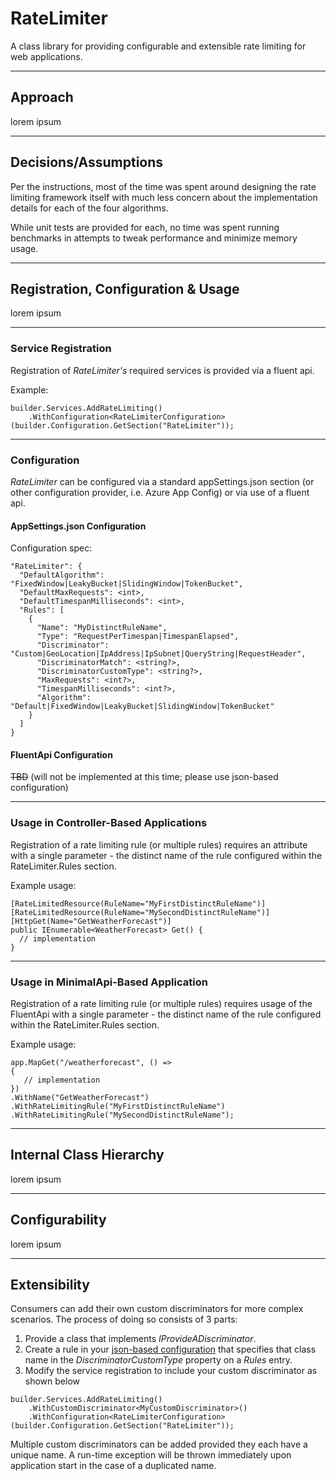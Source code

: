 # RateLimiter
A class library for providing configurable and extensible rate limiting for web applications.
***
## Approach
lorem ipsum
***
## Decisions/Assumptions
Per the instructions, most of the time was spent around designing the rate limiting framework itself with much less concern about the implementation details for each of the four algorithms.

While unit tests are provided for each, no time was spent running benchmarks in attempts to tweak performance and minimize memory usage.
***
## Registration, Configuration & Usage
lorem ipsum
***
### Service Registration
Registration of _RateLimiter's_ required services is provided via a fluent api.

Example:
```
builder.Services.AddRateLimiting()
    .WithConfiguration<RateLimiterConfiguration>(builder.Configuration.GetSection("RateLimiter"));
```
***
### Configuration
_RateLimiter_ can be configured via a standard appSettings.json section (or other configuration provider, i.e. Azure App Config) or via use of a fluent api.

#### AppSettings.json Configuration
Configuration spec:
<a name="json-config-anchor-point"></a>
```
"RateLimiter": {
  "DefaultAlgorithm": "FixedWindow|LeakyBucket|SlidingWindow|TokenBucket",
  "DefaultMaxRequests": <int>,
  "DefaultTimespanMilliseconds": <int>,
  "Rules": [
	{
	  "Name": "MyDistinctRuleName",
	  "Type": "RequestPerTimespan|TimespanElapsed",
	  "Discriminator": "Custom|GeoLocation|IpAddress|IpSubnet|QueryString|RequestHeader",
	  "DiscriminatorMatch": <string?>,
	  "DiscriminatorCustomType": <string?>,
	  "MaxRequests": <int?>,
	  "TimespanMilliseconds": <int?>,
	  "Algorithm": "Default|FixedWindow|LeakyBucket|SlidingWindow|TokenBucket"
	}
  ]
}
```
#### FluentApi Configuration
~~TBD~~ (will not be implemented at this time; please use json-based configuration)

***
### Usage in Controller-Based Applications
Registration of a rate limiting rule (or multiple rules) requires an attribute with a single parameter - the distinct name of the rule configured within the RateLimiter.Rules section.

Example usage:

```
[RateLimitedResource(RuleName="MyFirstDistinctRuleName")]
[RateLimitedResource(RuleName="MySecondDistinctRuleName")]
[HttpGet(Name="GetWeatherForecast")]
public IEnumerable<WeatherForecast> Get() {
  // implementation
}
```
***
### Usage in MinimalApi-Based Application
Registration of a rate limiting rule (or multiple rules) requires usage of the FluentApi with a single parameter - the distinct name of the rule configured within the RateLimiter.Rules section.

Example usage:
```
app.MapGet("/weatherforecast", () =>
{
   // implementation
})
.WithName("GetWeatherForecast")
.WithRateLimitingRule("MyFirstDistinctRuleName")
.WithRateLimitingRule("MySecondDistinctRuleName");
```
***
## Internal Class Hierarchy
lorem ipsum
***
## Configurability
lorem ipsum
***
## Extensibility
Consumers can add their own custom discriminators for more complex scenarios.  The process of doing so consists of 3 parts:

1. Provide a class that implements _IProvideADiscriminator_.
2. Create a rule in your [json-based configuration](#json-config-anchor-point) that specifies that class name in the _DiscriminatorCustomType_ property on a _Rules_ entry.
3. Modify the service registration to include your custom discriminator as shown below

```
builder.Services.AddRateLimiting()
    .WithCustomDiscriminator<MyCustomDiscriminator>()
    .WithConfiguration<RateLimiterConfiguration>(builder.Configuration.GetSection("RateLimiter"));
```

Multiple custom discriminators can be added provided they each have a unique name.  A run-time exception will be thrown immediately upon application start in the case of a duplicated name.